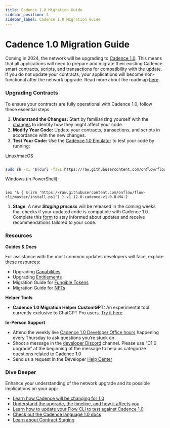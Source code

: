 ```yaml
---
title: Cadence 1.0 Migration Guide
sidebar_position: 1
sidebar_label: Cadence 1.0 Migration Guide
---
```


# Cadence 1.0 Migration Guide

Coming in 2024, the network will be upgrading to [Cadence 1.0](https://flow.com/upgrade/cadence-1). This means that all applications will need to prepare and migrate their existing Cadence smart contracts, scripts, and transactions for compatibility with the update. If you do not update your contracts, your applications will become non-functional after the network upgrade. Read more about the roadmap [here](https://flow.com/upgrade/cadence-1).

### Upgrading Contracts

To ensure your contracts are fully operational with Cadence 1.0, follow these essential steps:

1. **Understand the Changes:** Start by familiarizing yourself with the [changes](https://forum.flow.com/t/update-on-cadence-1-0/5197) to identify how they might affect your code.
2. **Modify Your Code:** Update your contracts, transactions, and scripts in accordance with the new changes.
3. **Test Your Code:** Use the [Cadence 1.0 Emulator](https://www.loom.com/share/4467610b7beb4ebbaabed6b430dc25c4?sid=14ecb3e7-e933-409c-a6a4-add40c6971d0) to test your code by running:

Linux/macOS

```bash

sudo sh -ci "$(curl -fsSL https://raw.githubusercontent.com/onflow/flow-cli/master/install.sh)" -- v1.12.0-cadence-v1.0.0-M4-2

```

Windows (in PowerShell):

```

iex "& { $(irm 'https://raw.githubusercontent.com/onflow/flow-cli/master/install.ps1') } v1.12.0-cadence-v1.0.0-M4-2
```

1. **Stage**: A new **_Staging process_** will be released in the coming weeks that checks if your updated code is compatible with Cadence 1.0. Complete this [form](https://docs.google.com/forms/d/e/1FAIpQLSfprZJLPSEAS6H7_oL0j6bzetDzkHPmDZHYAGgqAAOAdLDKqw/viewform) to stay informed about updates and receive recommendations tailored to your code.

### Resources

**Guides & Docs**

For assistance with the most common updates developers will face, explore these resources:

- Upgrading [Capabilities](https://academy.ecdao.org/en/catalog/tutorials/capability-controllers)
- Upgrading [Entitlements](https://academy.ecdao.org/en/catalog/tutorials/entitlements)
- Migration Guide for [Fungible Tokens](https://cadence-lang.org/docs/cadence_migration_guide/ft-guide)
- Migration Guide for [NFTs](https://cadence-lang.org/docs/cadence_migration_guide/nft-guide)

**Helper Tools**

- **Cadence 1.0 Migration Helper CustomGPT:** An experimental tool currently exclusive to ChatGPT Pro users. [Try it here](https://chat.openai.com/g/g-wMnnHS2Md-flow-cadence-1-0-migration-helper).

**In-Person Support**

- Attend the weekly live [Cadence 1.0 Developer Office hours](https://calendar.google.com/calendar/ical/c_47978f5cd9da636cadc6b8473102b5092c1a865dd010558393ecb7f9fd0c9ad0%40group.calendar.google.com/public/basic.ics) happening every Thursday to ask questions you’re stuck on
- Shoot a message in the [developer Discord](https://discord.com/channels/613813861610684416/621847426201944074) channel. Please use “C1.0 upgrade” at the beginning of the message to help us categorize questions related to Cadence 1.0
- Send us a request in the Developer [Help Center](https://support.flow.com/hc/en-us/requests/new)

### Dive Deeper

Enhance your understanding of the network upgrade and its possible implications on your app:

- [Learn how Cadence will be changing for 1.0](https://forum.flow.com/t/update-on-cadence-1-0/5197)
- [Understand the upgrade, the timeline, and how it affects you](https://forum.flow.com/t/cadence-1-0-upgrade-plan/5477)
- [Learn how to update your Flow CLI to test against Cadence 1.0](https://forum.flow.com/t/update-on-cadence-1-0/5197/7)
- [Check out the Cadence language 1.0 docs](https://cadencelang.dev/docs/1.0/)
- [Learn about Contract Staging](https://forum.flow.com/t/updates-to-cadence-1-0-contract-staging/5642)
